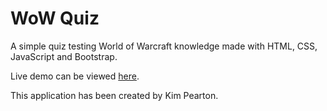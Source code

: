 # WoW Quiz

A simple quiz testing World of Warcraft knowledge made with HTML, CSS, JavaScript and Bootstrap.

Live demo can be viewed [here](https://kimpea.github.io/js-quiz/).

This application has been created by Kim Pearton.